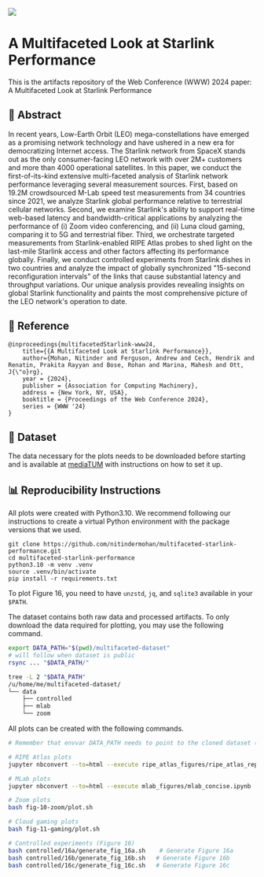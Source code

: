 [![](https://img.shields.io/badge/WWW'24-Paper-blue)]()

# A Multifaceted Look at Starlink Performance

This is the artifacts repository of the Web Conference (WWW) 2024 paper: A Multifaceted Look at Starlink Performance

## 📖 Abstract
In recent years, Low-Earth Orbit (LEO) mega-constellations have emerged as a promising network technology and have ushered in a new era for democratizing Internet access. The Starlink network from SpaceX stands out as the only consumer-facing LEO network with over 2M+ customers and more than 4000 operational satellites. In this paper, we conduct the first-of-its-kind extensive multi-faceted analysis of Starlink network performance leveraging several measurement sources. First, based on 19.2M crowdsourced M-Lab speed test measurements from 34 countries since 2021, we analyze Starlink global performance relative to terrestrial cellular networks. Second, we examine Starlink's ability to support real-time web-based latency and bandwidth-critical applications by analyzing the performance of (i) Zoom video conferencing, and (ii) Luna cloud gaming, comparing it to 5G and terrestrial fiber. Third, we orchestrate targeted measurements from Starlink-enabled RIPE Atlas probes to shed light on the last-mile Starlink access and other factors affecting its performance globally. Finally, we conduct controlled experiments from Starlink dishes in two countries and analyze the impact of globally synchronized "15-second reconfiguration intervals" of the links that cause substantial latency and throughput variations. Our unique analysis provides revealing insights on global Starlink functionality and paints the most comprehensive picture of the LEO network's operation to date.

## 📝 Reference 
```
@inproceedings{multifacetedStarlink-www24,
	title={{A Multifaceted Look at Starlink Performance}},
  	author={Mohan, Nitinder and Ferguson, Andrew and Cech, Hendrik and Renatin, Prakita Rayyan and Bose, Rohan and Marina, Mahesh and Ott, J{\"o}rg},
	year = {2024}, 
	publisher = {Association for Computing Machinery}, 
	address = {New York, NY, USA}, 
	booktitle = {Proceedings of the Web Conference 2024},
	series = {WWW '24}
}
```

## 💾 Dataset

The data necessary for the plots needs to be downloaded before starting and is available at [mediaTUM](https://mediatum.ub.tum.de/1734703) with instructions on how to set it up. 


## 📊 Reproducibility Instructions
All plots were created with Python3.10. We recommend following our instructions to create a virtual Python environment with the package versions that we used.

```
git clone https://github.com/nitindermohan/multifaceted-starlink-performance.git
cd multifaceted-starlink-performance
python3.10 -m venv .venv
source .venv/bin/activate
pip install -r requirements.txt
```

To plot Figure 16, you need to have `unzstd`, `jq`, and `sqlite3` available in your `$PATH`.

The dataset contains both raw data and processed artifacts. To only download the data required for plotting, you may use the following command.

``` sh
export DATA_PATH="$(pwd)/multifaceted-dataset"
# will follow when dataset is public
rsync ... "$DATA_PATH/"

tree -L 2 "$DATA_PATH"
/u/home/me/multifaceted-dataset/
└── data
    ├── controlled
    ├── mlab
    └── zoom
```

All plots can be created with the following commands.
``` sh
# Remember that envvar DATA_PATH needs to point to the cloned dataset (see the previous step)

# RIPE Atlas plots
jupyter nbconvert --to=html --execute ripe_atlas_figures/ripe_atlas_repr.ipynb

# MLab plots
jupyter nbconvert --to=html --execute mlab_figures/mlab_concise.ipynb

# Zoom plots
bash fig-10-zoom/plot.sh

# Cloud gaming plots
bash fig-11-gaming/plot.sh

# Controlled experiments (Figure 16)
bash controlled/16a/generate_fig_16a.sh    # Generate Figure 16a
bash controlled/16b/generate_fig_16b.sh   # Generate Figure 16b
bash controlled/16c/generate_fig_16c.sh   # Generate Figure 16c
```

